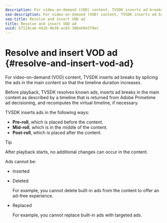 ```yaml
---
description: For video-on-demand (VOD) content, TVSDK inserts ad breaks by splicing the ads in the main content so that the timeline duration increases.
seo-description: For video-on-demand (VOD) content, TVSDK inserts ad breaks by splicing the ads in the main content so that the timeline duration increases.
seo-title: Resolve and insert VOD ad
title: Resolve and insert VOD ad
uuid: b7124cab-441b-4b38-ac83-300ab9e5f9ec
---
```


# Resolve and insert VOD ad {#resolve-and-insert-vod-ad}

For video-on-demand (VOD) content, TVSDK inserts ad breaks by splicing the ads in the main content so that the timeline duration increases.

Before playback, TVSDK resolves known ads, inserts ad breaks in the main content as described by a timeline that is returned from Adobe Primetime ad decisioning, and recomputes the virtual timeline, if necessary.

TVSDK inserts ads in the following ways:

* **Pre-roll**, which is placed before the content. 
* **Mid-roll**, which is in the middle of the content. 
* **Post-roll**, which is placed after the content.

>[!TIP]
>
>After playback starts, no additional changes can occur in the content.

Ads cannot be:

* Inserted 
* Deleted

  For example, you cannot delete built-in ads from the content to offer an ad-free experience. 
* Replaced

  For example, you cannot replace built-in ads with targeted ads.